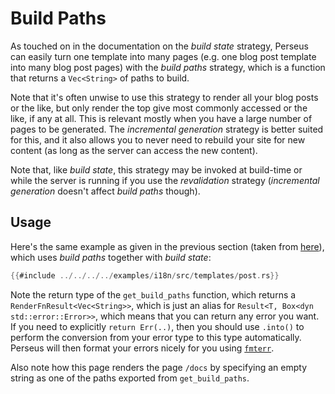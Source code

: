 # Build Paths

As touched on in the documentation on the _build state_ strategy, Perseus can easily turn one template into many pages (e.g. one blog post template into many blog post pages) with the _build paths_ strategy, which is a function that returns a `Vec<String>` of paths to build.

Note that it's often unwise to use this strategy to render all your blog posts or the like, but only render the top give most commonly accessed or the like, if any at all. This is relevant mostly when you have a large number of pages to be generated. The _incremental generation_ strategy is better suited for this, and it also allows you to never need to rebuild your site for new content (as long as the server can access the new content).

Note that, like _build state_, this strategy may be invoked at build-time or while the server is running if you use the _revalidation_ strategy (_incremental generation_ doesn't affect _build paths_ though).

## Usage

Here's the same example as given in the previous section (taken from [here](https://github.com/framesurge/perseus/blob/main/examples/showcase/i18n/templates/post.rs)), which uses _build paths_ together with _build state_:

```rust
{{#include ../../../../examples/i18n/src/templates/post.rs}}
```

Note the return type of the `get_build_paths` function, which returns a `RenderFnResult<Vec<String>>`, which is just an alias for `Result<T, Box<dyn std::error::Error>>`, which means that you can return any error you want. If you need to explicitly `return Err(..)`, then you should use `.into()` to perform the conversion from your error type to this type automatically. Perseus will then format your errors nicely for you using [`fmterr`](https://github.com/arctic-hen7/fmterr).

Also note how this page renders the page `/docs` by specifying an empty string as one of the paths exported from `get_build_paths`.
